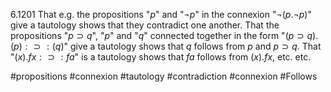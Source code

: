 6.1201 That e.g. the propositions "$p$" and "$¬ p$" in the connexion "$¬(p.¬ p)$" give a tautology shows that they contradict one another. That the propositions "$p \supset q$", "$p$" and "$q$" connected together in the form "$(p \supset q).(p):\supset:(q)$" give a tautology shows that $q$ follows from $p$ and $p \supset q$. That "$(x).fx : \supset : fa$" is a tautology shows that $fa$ follows from $(x).fx$, etc. etc.

#propositions #connexion #tautology #contradiction #connexion #Follows 